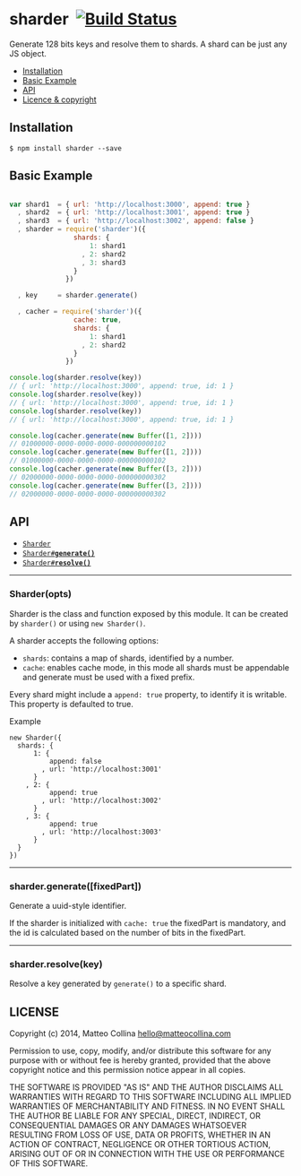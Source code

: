 sharder&nbsp;&nbsp;[![Build Status](https://travis-ci.org/mcollina/sharder.png)](https://travis-ci.org/mcollina/sharder)
=================================================================

Generate 128 bits keys and resolve them to shards.
A shard can be just any JS object.

  * <a href="#install">Installation</a>
  * <a href="#basic">Basic Example</a>
  * <a href="#api">API</a>
  * <a href="#licence">Licence &amp; copyright</a>

<a name="install"></a>
## Installation

```
$ npm install sharder --save
```

<a name="basic"></a>
## Basic Example

```js

var shard1  = { url: 'http://localhost:3000', append: true }
  , shard2  = { url: 'http://localhost:3001', append: true }
  , shard3  = { url: 'http://localhost:3002', append: false }
  , sharder = require('sharder')({
                shards: {
                    1: shard1
                  , 2: shard2
                  , 3: shard3
                }
              })

  , key     = sharder.generate()

  , cacher = require('sharder')({
                cache: true,
                shards: {
                    1: shard1
                  , 2: shard2
                }
              })

console.log(sharder.resolve(key))
// { url: 'http://localhost:3000', append: true, id: 1 }
console.log(sharder.resolve(key))
// { url: 'http://localhost:3000', append: true, id: 1 }
console.log(sharder.resolve(key))
// { url: 'http://localhost:3000', append: true, id: 1 }

console.log(cacher.generate(new Buffer([1, 2])))
// 01000000-0000-0000-0000-000000000102
console.log(cacher.generate(new Buffer([1, 2])))
// 01000000-0000-0000-0000-000000000102
console.log(cacher.generate(new Buffer([3, 2])))
// 02000000-0000-0000-0000-000000000302
console.log(cacher.generate(new Buffer([3, 2])))
// 02000000-0000-0000-0000-000000000302
```

## API

  * <a href="#sharder"><code>Sharder</code></a>
  * <a href="#generate"><code>Sharder#<b>generate()</b></code></a>
  * <a href="#resolve"><code>Sharder#<b>resolve()</b></code></a>

-------------------------------------------------------
<a name="sharder"></a>
### Sharder(opts)

Sharder is the class and function exposed by this module.
It can be created by `sharder()` or using `new Sharder()`.

A sharder accepts the following options:

- `shards`: contains a map of shards, identified by a number.
- `cache`: enables cache mode, in this mode all shards must be
  appendable and generate must be used with a fixed prefix.

Every shard might include a `append: true` property, to identify
it is writable. This property is defaulted to true.

Example

```
new Sharder({
  shards: {
      1: {
          append: false
        , url: 'http://localhost:3001'
      }
    , 2: {
          append: true
        , url: 'http://localhost:3002'
      }
    , 3: {
          append: true
        , url: 'http://localhost:3003'
      }
  }
})
```

-------------------------------------------------------
<a name="generate"></a>
### sharder.generate([fixedPart])

Generate a uuid-style identifier.

If the sharder is initialized with `cache: true` the fixedPart
is mandatory, and the id is calculated based on the number
of bits in the fixedPart.

-------------------------------------------------------
<a name="resolve"></a>
### sharder.resolve(key)

Resolve a key generated by `generate()` to a specific shard.


## LICENSE

Copyright (c) 2014, Matteo Collina <hello@matteocollina.com>

Permission to use, copy, modify, and/or distribute this software for any
purpose with or without fee is hereby granted, provided that the above
copyright notice and this permission notice appear in all copies.

THE SOFTWARE IS PROVIDED "AS IS" AND THE AUTHOR DISCLAIMS ALL WARRANTIES
WITH REGARD TO THIS SOFTWARE INCLUDING ALL IMPLIED WARRANTIES OF
MERCHANTABILITY AND FITNESS. IN NO EVENT SHALL THE AUTHOR BE LIABLE FOR
ANY SPECIAL, DIRECT, INDIRECT, OR CONSEQUENTIAL DAMAGES OR ANY DAMAGES
WHATSOEVER RESULTING FROM LOSS OF USE, DATA OR PROFITS, WHETHER IN AN
ACTION OF CONTRACT, NEGLIGENCE OR OTHER TORTIOUS ACTION, ARISING OUT OF OR
IN CONNECTION WITH THE USE OR PERFORMANCE OF THIS SOFTWARE.
